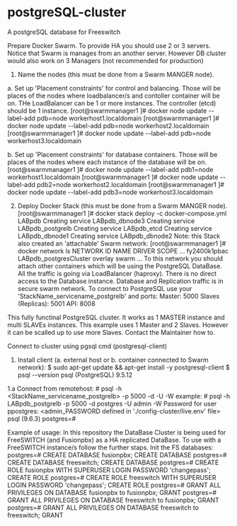 # postgreSQL-cluster
A postgreSQL database for Freeswitch

Prepare Docker Swarm.
To provide HA you should use 2 or 3 servers.
Notice that Swarm is manages from an another server. However DB cluster would also work on 3 Managers (not recommended for production) 

1. Name the nodes (this must be done from a Swarm MANGER node).

a. Set up 'Placement constraints' for control and balancing.
   Those will be places of the nodes where loadbalancer/s and contoller container will be on.
   THe LoadBalancer can be 1 or more instances. The controller (etcd) should be 1 instance. 
    [root@swarmmanager1 ]# docker node update --label-add pdb=node workerhost1.localdomain
    [root@swarmmanager1 ]# docker node update --label-add pdb=node workerhost2.localdomain
    [root@swarmmanager1 ]# docker node update --label-add pdb=node workerhost3.localdomain

b. Set up 'Placement constraints' for database containers.
   Those will be places of the nodes where each instance of the database will be on.
    [root@swarmmanager1 ]# docker node update --label-add pdb1=node workerhost1.localdomain
    [root@swarmmanager1 ]# docker node update --label-add pdb2=node workerhost2.localdomain
    [root@swarmmanager1 ]# docker node update --label-add pdb3=node workerhost3.localdomain

2. Deploy Docker Stack (this must be done from a Swarm MANGER node).
    [root@swarmmanager1 ]# docker stack deploy -c docker-compose.yml LABpdb
    Creating service LABpdb_dbnode3
    Creating service LABpdb_postgrelb
    Creating service LABpdb_etcd
    Creating service LABpdb_dbnode1
    Creating service LABpdb_dbnode2
Note: this Stack also created an 'attachable' Swarm network:
    [root@swarmmanager1 ]# docker network ls
    NETWORK ID          NAME                      DRIVER              SCOPE
    ...
    fy2400k1pbac        LABpdb_postgresCluster   overlay             swarm
    ...
    To this network you should attach other containers which will be using the PostgreSQL DataBase.
All the traffic is going via LoadBalancer (haproxy).
There is no direct access to the Database instance. Database and Replication traffic is in secure swarm network.
To connect to PostgreSQL use your 'StackName_servicename_postgrelb' and ports:
    Master:             5000
    Slaves (Replicas):  5001
    API:                8008

This fully functinal PostgreSQL cluster.
It works as 1 MASTER instance and multi SLAVEs instances.
This example uses 1 Master and 2 Slaves. However it can be scalled up to use more Slaves. Contact the Maintainer how to. 


Connect to cluster using pgsql cmd (postgresql-client)

1. Install client (a. external host or b. container connected to Swarm network):
    $ sudo apt-get update && apt-get install -y postgresql-client
    $ psql --version
    psql (PostgreSQL) 9.5.12

1.a Connect from remotehost:
    # psql -h <StackName_servicename_postgrelb> -p 5000 -d <database> -U <user> -W
    example:
    # psql -h LABpdb_postgrelb -p 5000 -d postgres -U admin -W
    Password for user ppostgres: <admin_PASSWORD defined in './config-cluster/live.env' file>
    psql (9.6.3)
    postgres=#




Example of usage:
In this repository the DataBase Cluster is being used for FreeSWITCH (and Fusionpbx) as a HA replicated DataBase.
To use with a FreeSWITCH instance/s follow the further staps.
Init the FS databases:
postgres=# CREATE DATABASE fusionpbx;
CREATE DATABASE
postgres=# CREATE DATABASE freeswitch;
CREATE DATABASE
postgres=# CREATE ROLE fusionpbx WITH SUPERUSER LOGIN PASSWORD 'changepass';
CREATE ROLE
postgres=# CREATE ROLE freeswitch WITH SUPERUSER LOGIN PASSWORD 'changepass';
CREATE ROLE
postgres=# GRANT ALL PRIVILEGES ON DATABASE fusionpbx to fusionpbx;
GRANT
postgres=# GRANT ALL PRIVILEGES ON DATABASE freeswitch to fusionpbx;
GRANT
postgres=# GRANT ALL PRIVILEGES ON DATABASE freeswitch to freeswitch;
GRANT


